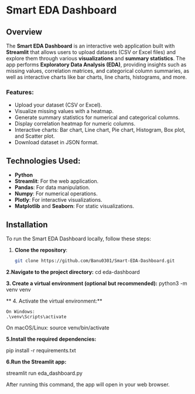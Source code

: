 # Smart EDA Dashboard

## Overview

The **Smart EDA Dashboard** is an interactive web application built with **Streamlit** that allows users to upload datasets (CSV or Excel files) and explore them through various **visualizations** and **summary statistics**. The app performs **Exploratory Data Analysis (EDA)**, providing insights such as missing values, correlation matrices, and categorical column summaries, as well as interactive charts like bar charts, line charts, histograms, and more.

### Features:
- Upload your dataset (CSV or Excel).
- Visualize missing values with a heatmap.
- Generate summary statistics for numerical and categorical columns.
- Display correlation heatmap for numeric columns.
- Interactive charts: Bar chart, Line chart, Pie chart, Histogram, Box plot, and Scatter plot.
- Download dataset in JSON format.

## Technologies Used:
- **Python**
- **Streamlit**: For the web application.
- **Pandas**: For data manipulation.
- **Numpy**: For numerical operations.
- **Plotly**: For interactive visualizations.
- **Matplotlib** and **Seaborn**: For static visualizations.

## Installation

To run the Smart EDA Dashboard locally, follow these steps:

1. **Clone the repository**:
   ```bash
   git clone https://github.com/Banu0301/Smart-EDA-Dashboard.git


**2.Navigate to the project directory:**
  cd eda-dashboard
  
**3. Create a virtual environment (optional but recommended):**
  python3 -m venv venv
  
  
** 4. Activate the virtual environment:**

    On Windows:
    .\venv\Scripts\activate
    
   On macOS/Linux:
    source venv/bin/activate

**5.Install the required dependencies:**

  pip install -r requirements.txt
  
**6.Run the Streamlit app:**

 streamlit run eda_dashboard.py
 
After running this command, the app will open in your web browser.



